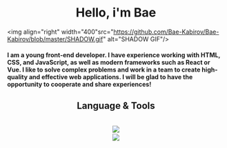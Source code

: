 <h1 align="center">Hello, i'm Bae</h1>

<img align="right" width="400"src="https://github.com/Bae-Kabirov/Bae-Kabirov/blob/master/SHADOW.gif" alt="SHADOW GIF"/>

<h4>
  I am a young front-end developer. I have experience working with HTML, CSS, and JavaScript, as well as modern frameworks such as React or Vue.  I like to solve complex problems and work in a team to create high-quality and effective web applications. I will be glad to have the opportunity to cooperate and share experiences!
</h4>

<h2 align="center">Language & Tools</h2>

<br/>
<div align="center">
    <img src="https://skillicons.dev/icons?i=html,css,sass,js,jquery,php,vue,gulp,webpack,wordpress" /><br>
    <img src="https://skillicons.dev/icons?i=vscode,atom,figma,obsidian,notion" /><br>
</div>
